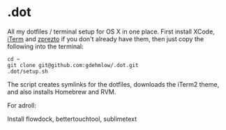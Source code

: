 .dot
============

All my dotfiles / terminal setup for OS X in one place. First install XCode, [iTerm](http://www.iterm2.com/#/section/home) and [zprezto](https://github.com/sorin-ionescu/prezto) if you don't already have them, then just copy the following into the terminal:

    cd ~
    git clone git@github.com:gdehmlow/.dot.git
    .dot/setup.sh

The script creates symlinks for the dotfiles, downloads the iTerm2 theme, and also installs Homebrew and RVM.

For adroll:

Install flowdock, bettertouchtool, sublimetext
